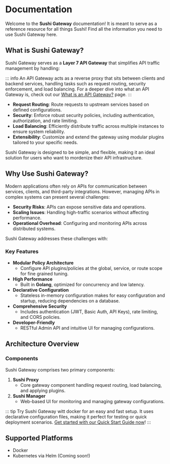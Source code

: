 # Documentation

Welcome to the **Sushi Gateway** documentation! It is meant to serve as a reference resource for all things Sushi! Find all the information you need to use Sushi Gateway here.

## What is Sushi Gateway?

Sushi Gateway serves as a **Layer 7 API Gateway** that simplifies API traffic management by handling:

::: info
An API Gateway acts as a reverse proxy that sits between clients and backend services, handling tasks such as request routing, security enforcement, and load balancing. For a deeper dive into what an API Gateway is, check out our [What is an API Gateway?](./concepts/what-is-api-gateway.md) page.
:::

- **Request Routing**: Route requests to upstream services based on defined configurations.
- **Security**: Enforce robust security policies, including authentication, authorization, and rate limiting.
- **Load Balancing**: Efficiently distribute traffic across multiple instances to ensure system reliability.
- **Extensibility**: Customize and extend the gateway using modular plugins tailored to your specific needs.

Sushi Gateway is designed to be simple, and flexible, making it an ideal solution for users who want to mordenize their API infrastructure.

## Why Use Sushi Gateway?

Modern applications often rely on APIs for communication between services, clients, and third-party integrations. However, managing APIs in complex systems can present several challenges:

- **Security Risks**: APIs can expose sensitive data and operations.
- **Scaling Issues**: Handling high-traffic scenarios without affecting performance.
- **Operational Overhead**: Configuring and monitoring APIs across distributed systems.

Sushi Gateway addresses these challenges with:

### Key Features

- **Modular Policy Architecture**
  - Configure API plugins/policies at the global, service, or route scope for fine grained tuning.
- **High Performance**
  - Built in **Golang**, optimized for concurrency and low latency.
- **Declarative Configuration**
  - Stateless in-memory configuration makes for easy configuration and startup, reducing dependencies on a database.
- **Comprehensive Security**
  - Includes authentication (JWT, Basic Auth, API Keys), rate limiting, and CORS policies.
- **Developer-Friendly**
  - RESTful Admin API and intuitive UI for managing configurations.

## Architecture Overview

### Components

Sushi Gateway comprises two primary components:

1. **Sushi Proxy**
   - Core gateway component handling request routing, load balancing, and applying plugins.
2. **Sushi Manager**
   - Web-based UI for monitoring and managing gateway configurations.


::: tip
Try Sushi Gateway witt docker for an easy and fast setup. It uses declarative configuration files, making it perfect for testing or quick deployment scenarios.
[Get started with our Quick Start Guide now](./getting-started/docker.md)!
:::

## Supported Platforms

- Docker
- Kubernetes via Helm (Coming soon!)
